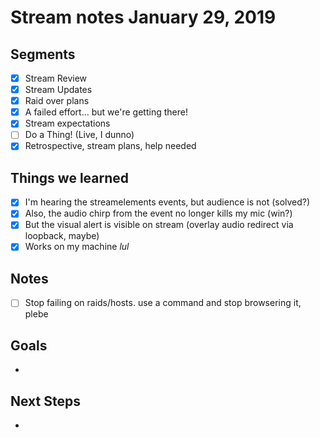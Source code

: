 # Stream notes January 29, 2019

## Segments

- [x] Stream Review
- [x] Stream Updates
- [x] Raid over plans
- [x] A failed effort... but we're getting there!
- [x] Stream expectations
- [ ] Do a Thing! (Live, I dunno)
- [x] Retrospective, stream plans, help needed

## Things we learned

- [x] I'm hearing the streamelements events, but audience is not (solved?)
- [x] Also, the audio chirp from the event no longer kills my mic (win?)
- [x] But the visual alert is visible on stream (overlay audio redirect via loopback, maybe)
- [x] Works on my machine _lul_

## Notes

- [ ] Stop failing on raids/hosts. use a command and stop browsering it, plebe

## Goals

- 

## Next Steps

- 
